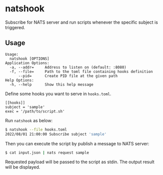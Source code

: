 # natshook
Subscribe for NATS server and run scripts whenever the specific subject is triggered.

## Usage

```
Usage:
  natshook [OPTIONS]
Application Options:
  -a, --addr=     Address to listen on (default: :8080)
  -f, --file=     Path to the toml file containing hooks definition
      --pid=      Create PID file at the given path
Help Options:
  -h, --help      Show this help message
```


Define some hooks you want to serve in `hooks.toml`.

```
[[hooks]]
subject = 'sample'
exec = '/path/to/script.sh'
```

Run `natshook` as below:

```sh
$ natshook --file hooks.toml
2022/08/01 21:00:00 Subscribe subject 'sample'
```

Then you can execute the script by publish a message to NATS server:

```bash
$ cat input.json | nats request sample
```

Requested payload will be passed to the script as stdin.
The output result will be displayed.
